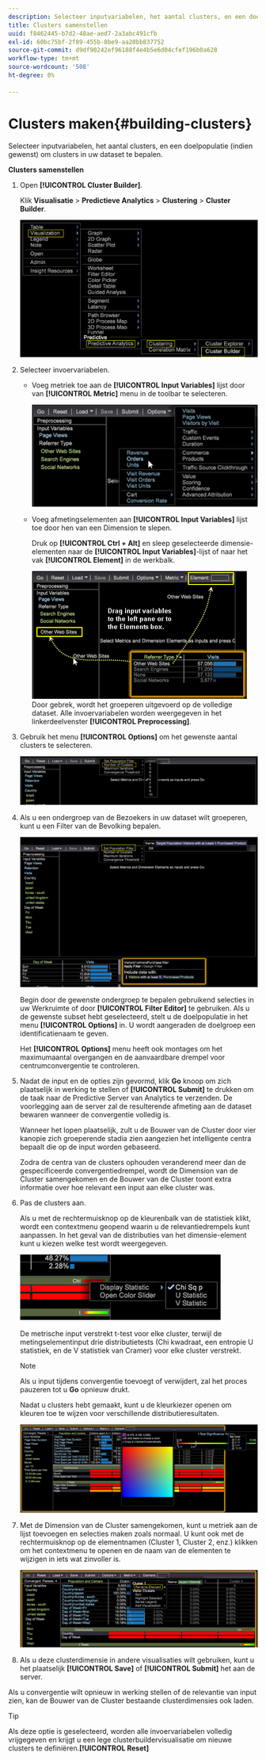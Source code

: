 ```yaml
---
description: Selecteer inputvariabelen, het aantal clusters, en een doelpopulatie (indien gewenst) om clusters in uw dataset te bepalen.
title: Clusters samenstellen
uuid: f8462445-b7d2-48ae-aed7-2a3abc491cfb
exl-id: 60bc75bf-2f89-455b-8be9-aa20bb837752
source-git-commit: d9df90242ef96188f4e4b5e6d04cfef196b0a628
workflow-type: tm+mt
source-wordcount: '508'
ht-degree: 0%

---
```


# Clusters maken{#building-clusters}

Selecteer inputvariabelen, het aantal clusters, en een doelpopulatie (indien gewenst) om clusters in uw dataset te bepalen.

**Clusters samenstellen**

1. Open **[!UICONTROL Cluster Builder]**.

   Klik **Visualisatie** > **Predictieve Analytics** > **Clustering** > **Cluster Builder**.

   ![](assets/cluster-builder-step1.png)

1. Selecteer invoervariabelen.

   * Voeg metriek toe aan de **[!UICONTROL Input Variables]** lijst door van **[!UICONTROL Metric]** menu in de toolbar te selecteren.

      ![](assets/cluster_metric_select.png)

   * Voeg afmetingselementen aan **[!UICONTROL Input Variables]** lijst toe door hen van een Dimension te slepen.

      Druk op **[!UICONTROL Ctrl + Alt]** en sleep geselecteerde dimensie-elementen naar de **[!UICONTROL Input Variables]**-lijst of naar het vak **[!UICONTROL Element]** in de werkbalk.

      ![](assets/cluster_dim_select.png)
   Door gebrek, wordt het groeperen uitgevoerd op de volledige dataset. Alle invoervariabelen worden weergegeven in het linkerdeelvenster **[!UICONTROL Preprocessing]**.
1. Gebruik het menu **[!UICONTROL Options]** om het gewenste aantal clusters te selecteren.

   ![](assets/build_cluster_2.png)

1. Als u een ondergroep van de Bezoekers in uw dataset wilt groeperen, kunt u een Filter van de Bevolking bepalen.

   ![](assets/build_cluster_3.png)

   Begin door de gewenste ondergroep te bepalen gebruikend selecties in uw Werkruimte of door **[!UICONTROL Filter Editor]** te gebruiken. Als u de gewenste subset hebt geselecteerd, stelt u de doelpopulatie in het menu **[!UICONTROL Options]** in. U wordt aangeraden de doelgroep een identificatienaam te geven.

   Het **[!UICONTROL Options]** menu heeft ook montages om het maximumaantal overgangen en de aanvaardbare drempel voor centrumconvergentie te controleren.

1. Nadat de input en de opties zijn gevormd, klik **Go** knoop om zich plaatselijk in werking te stellen of **[!UICONTROL Submit]** te drukken om de taak naar de Predictive Server van Analytics te verzenden. De voorlegging aan de server zal de resulterende afmeting aan de dataset bewaren wanneer de convergentie volledig is.

   Wanneer het lopen plaatselijk, zult u de Bouwer van de Cluster door vier kanopie zich groeperende stadia zien aangezien het intelligente centra bepaalt die op de input worden gebaseerd.

   Zodra de centra van de clusters ophouden veranderend meer dan de gespecificeerde convergentiedrempel, wordt de Dimension van de Cluster samengekomen en de Bouwer van de Cluster toont extra informatie over hoe relevant een input aan elke cluster was.

1. Pas de clusters aan.

   Als u met de rechtermuisknop op de kleurenbalk van de statistiek klikt, wordt een contextmenu geopend waarin u de relevantiedrempels kunt aanpassen. In het geval van de distributies van het dimensie-element kunt u kiezen welke test wordt weergegeven.

   ![](assets/build_cluster_7.png)

   De metrische input verstrekt t-test voor elke cluster, terwijl de metingselementinput drie distributietests (Chi kwadraat, een entropie U statistiek, en de V statistiek van Cramer) voor elke cluster verstrekt.

   >[!NOTE]
   >
   >Als u input tijdens convergentie toevoegt of verwijdert, zal het proces pauzeren tot u **Go** opnieuw drukt.

   Nadat u clusters hebt gemaakt, kunt u de kleurkiezer openen om kleuren toe te wijzen voor verschillende distributieresultaten.

   ![](assets/build_cluster_5.png)

1. Met de Dimension van de Cluster samengekomen, kunt u metriek aan de lijst toevoegen en selecties maken zoals normaal. U kunt ook met de rechtermuisknop op de elementnamen (Cluster 1, Cluster 2, enz.) klikken om het contextmenu te openen en de naam van de elementen te wijzigen in iets wat zinvoller is.

   ![](assets/build_cluster_6.png)

1. Als u deze clusterdimensie in andere visualisaties wilt gebruiken, kunt u het plaatselijk **[!UICONTROL Save]** of **[!UICONTROL Submit]** het aan de server.

Als u convergentie wilt opnieuw in werking stellen of de relevantie van input zien, kan de Bouwer van de Cluster bestaande clusterdimensies ook laden.

>[!TIP]
>
>Als deze optie is geselecteerd, worden alle invoervariabelen volledig vrijgegeven en krijgt u een lege clusterbuildervisualisatie om nieuwe clusters te definiëren.**[!UICONTROL Reset]**
